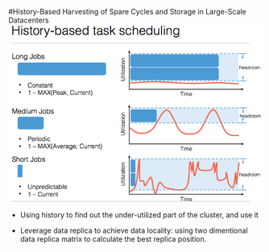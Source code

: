 #History-Based Harvesting of Spare Cycles and Storage in Large-Scale Datacenters
![](history.png)

* Using history to find out the under-utilized part of the cluster, and use it

* Leverage data replica to achieve data locality: using two dimentional data replica matrix to calculate the best replica position.


